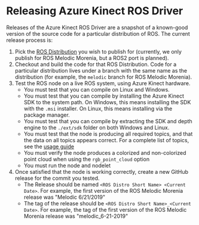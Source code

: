 # Releasing Azure Kinect ROS Driver

Releases of the Azure Kinect ROS Driver are a snapshot of a known-good version of the source code for a particular distribution of ROS. The current release process is:

1. Pick the [ROS Distribution](http://wiki.ros.org/Distributions) you wish to publish for (currently, we only publish for ROS Melodic Morenia, but a ROS2 port is planned).
1. Checkout and build the code for that ROS Distribution. Code for a particular distribution lives under a branch with the same name as the distribution (for example, the `melodic` branch for ROS Melodic Morenia).
1. Test the ROS node on a live ROS system, using Azure Kinect hardware.
   - You must test that you can compile on Linux and Windows.
   - You must test that you can compile by installing the Azure Kinect SDK to the system path. On Windows, this means installing the SDK with the `.msi` installer. On Linux, this means installing via the package manager.
   - You must test that you can compile by extracting the SDK and depth engine to the `./ext/sdk` folder on both Windows and Linux.
   - You must test that the node is producing all required topics, and that the data on all topics appears correct. For a complete list of topics, see the [usage guide](usage.md)
   - You must verify the node produces a colorized and non-colorized point cloud when using the `rgb_point_cloud` option
   - You must run the node and nodelet
1. Once satisfied that the node is working correctly, create a new GitHub release for the commit you tested. 
   - The Release should be named `<ROS Distro Short Name> <Current Date>`. For example, the first version of the ROS Melodic Morenia release was "Melodic 6/21/2019"
   - The tag of the release should be `<ROS Distro Short Name>_<Current Date>`. For example, the tag of the first version of the ROS Melodic Morenia release was "melodic_6-21-2019"
